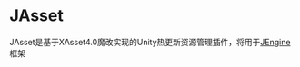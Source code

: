 # JAsset

JAsset是基于XAsset4.0魔改实现的Unity热更新资源管理插件，将用于[JEngine](https://github.com/JasonXuDeveloper/JEngine)框架

